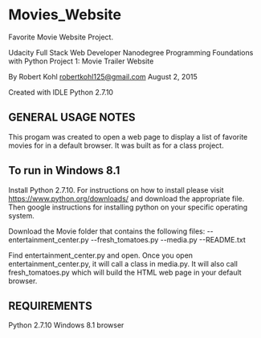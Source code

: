 # Movies_Website

Favorite Movie Website Project.

Udacity
Full Stack Web Developer Nanodegree
Programming Foundations with Python
Project 1: Movie Trailer Website 

By Robert Kohl
robertkohl125@gmail.com
August 2, 2015

Created with IDLE
Python 2.7.10

GENERAL USAGE NOTES
-------------------
This progam was created to open a web page to display a list of favorite
movies for in a default browser. It was built as for a class project. 

To run in Windows 8.1
---------------------
Install Python 2.7.10. For instructions on how to install please visit 
https://www.python.org/downloads/ and download the appropriate file. 
Then google instructions for installing python on your specific operating 
system. 

Download the Movie folder that contains the following files:
--entertainment_center.py
--fresh_tomatoes.py
--media.py
--README.txt

Find entertainment_center.py and open. Once you open entertainment_center.py, 
it will call a class in media.py. It will also call fresh_tomatoes.py which 
will build the HTML web page in your default browser.

REQUIREMENTS
------------
Python 2.7.10
Windows 8.1
browser
